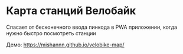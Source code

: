 # Карта станций Велобайк

Спасает от бесконечного ввода пинкода в PWA приложении, когда нужно быстро посмотреть станции

Демо: https://mishannn.github.io/velobike-map/